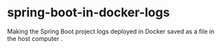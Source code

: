 # spring-boot-in-docker-logs
Making the Spring Boot project logs deployed in Docker saved as a file in the host computer . 
